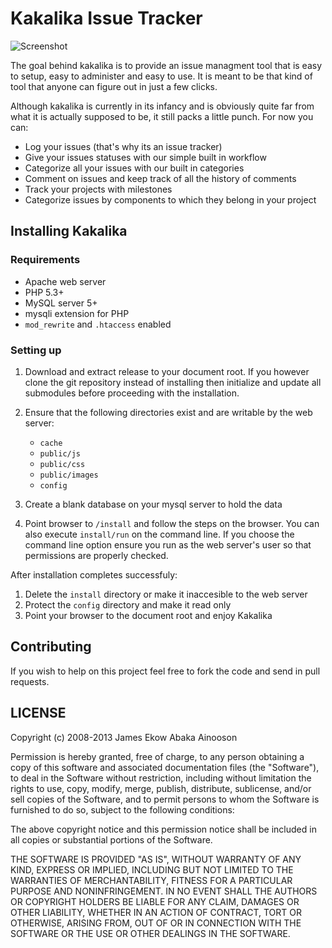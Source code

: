 Kakalika Issue Tracker
======================

![Screenshot](http://ekowabaka.me/kakalika/screen.png)

The goal behind kakalika is to provide an issue managment tool that is easy to setup, easy to
administer and easy to use. It is meant to be that kind of tool that anyone can
figure out in just a few clicks. 

Although kakalika is currently in its infancy and is obviously quite far from 
what it is actually supposed to be, it still packs a little punch. For now you
can: 
- Log your issues (that's why its an issue tracker)
- Give your issues statuses with our simple built in workflow
- Categorize all your issues with our built in categories
- Comment on issues and keep track of all the history of comments
- Track your projects with milestones
- Categorize issues by components to which they belong in your project

Installing Kakalika
-------------------

### Requirements

- Apache web server
- PHP 5.3+
- MySQL server 5+
- mysqli extension for PHP
- `mod_rewrite` and `.htaccess` enabled

### Setting up

1. Download and extract release to your document root. If you however clone the git repository 
   instead of installing then initialize and update all submodules before proceeding 
   with the installation.
2. Ensure that the following directories exist and are writable by the web server:
   - `cache`
   - `public/js`
   - `public/css`
   - `public/images`
   - `config`
3. Create a blank database on your mysql server to hold the data

4. Point browser to `/install` and follow the steps on the browser. 
   You can also execute `install/run` on the command line. If you choose
   the command line option ensure you run as the web server's user so that
   permissions are properly checked.

After installation completes successfuly:

1. Delete the `install` directory or make it inaccesible to the web server
2. Protect the `config` directory and make it read only
3. Point your browser to the document root and enjoy Kakalika


Contributing
------------
If you wish to help on this project feel free to fork the code and
send in pull requests.

LICENSE
-------
Copyright (c) 2008-2013 James Ekow Abaka Ainooson

Permission is hereby granted, free of charge, to any person obtaining
a copy of this software and associated documentation files (the
"Software"), to deal in the Software without restriction, including
without limitation the rights to use, copy, modify, merge, publish,
distribute, sublicense, and/or sell copies of the Software, and to
permit persons to whom the Software is furnished to do so, subject to
the following conditions:

The above copyright notice and this permission notice shall be
included in all copies or substantial portions of the Software.

THE SOFTWARE IS PROVIDED "AS IS", WITHOUT WARRANTY OF ANY KIND,
EXPRESS OR IMPLIED, INCLUDING BUT NOT LIMITED TO THE WARRANTIES OF
MERCHANTABILITY, FITNESS FOR A PARTICULAR PURPOSE AND
NONINFRINGEMENT. IN NO EVENT SHALL THE AUTHORS OR COPYRIGHT HOLDERS BE
LIABLE FOR ANY CLAIM, DAMAGES OR OTHER LIABILITY, WHETHER IN AN ACTION
OF CONTRACT, TORT OR OTHERWISE, ARISING FROM, OUT OF OR IN CONNECTION
WITH THE SOFTWARE OR THE USE OR OTHER DEALINGS IN THE SOFTWARE.





